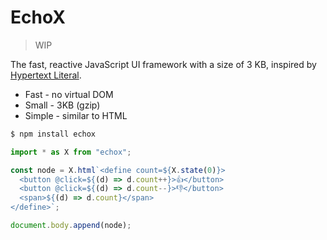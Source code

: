# EchoX

> WIP

The fast, reactive JavaScript UI framework with a size of 3 KB, inspired by [Hypertext Literal](https://github.com/observablehq/htl).

- Fast - no virtual DOM
- Small - 3KB (gzip)
- Simple - similar to HTML

```bash
$ npm install echox
```

```js
import * as X from "echox";

const node = X.html`<define count=${X.state(0)}>
  <button @click=${(d) => d.count++}>👍</button>
  <button @click=${(d) => d.count--}>👎</button>
  <span>${(d) => d.count}</span>
</define>`;

document.body.append(node);
```
